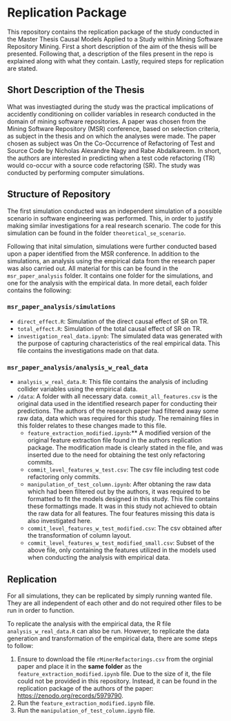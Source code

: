 # Replication Package
This repository contains the replication package of the study conducted in the Master Thesis Causal Models Applied to a Study within Mining Software Repository Mining. First a short description of the aim of the thesis will be presented. Following that, a description of the files present in the repo is explained along with what they contain. Lastly, required steps for replication are stated.

## Short Description of the Thesis
What was investiagted during the study was the practical implications of accidently conditioning on collider variables in research conducted in the domain of mining software repositories. A paper was chosen from the Mining Software Repository (MSR) conference, based on selection criteria, as subject in the thesis and on which the analyses were made. The paper chosen as subject was On the Co-Occurrence of Refactoring of Test and Source Code by Nicholas Alexandre Nagy and Rabe Abdalkareem. In short, the authors are interested in predicting when a test code refactoring (TR) would co-occur with a source code refactoring (SR). The study was conducted by performing computer simulations.


## Structure of Repository
The first simulation conducted was an independent simulation of a possible scenario in software engineering was performed. This, in order to justify making similar investigations for a real research scenario. The code for this simulation can be found in the folder `theoretical_se_scenario`. 

Following that inital simulation, simulations were further conducted based upon a paper identified from the MSR conference. In addition to the simulations, an analysis using the empirical data from the research paper was also carried out. All material for this can be found in the `msr_paper_analysis` folder. It contains one folder for the simulations, and one for the analysis with the empirical data. In more detail, each folder contains the following:

### `msr_paper_analysis/simulations`
* `direct_effect.R`: Simulation of the direct causal effect of SR on TR.
* `total_effect.R`: Simulation of the total causal effect of SR on TR.
* `investigation_real_data.ipynb`: The simulated data was generated with the purpose of capturing characteristics of the real empirical data. This file contains the investigations made on that data.

### `msr_paper_analysis/analysis_w_real_data`
* `analysis_w_real_data.R`: This file contains the analysis of including collider variables using the empirical data. 
* `/data`: A folder with all necessary data. `commit_all_features.csv` is the original data used in the identified research paper for conducting their predictions. The authors of the research paper had filtered away some raw data, data which was required for this study. The remaining files in this folder relates to these changes made to this file.
  * `feature_extraction_modified.ipynb`:** A modified version of the original feature extraction file found in the authors replication package. The modification made is clearly stated in the file, and was inserted due to the need for obtaining the test only refactoring commits.
  * `commit_level_features_w_test.csv`: The csv file including test code refactoring only commits. 
  * `manipulation_of_test_column.ipynb`: After obtaning the raw data which had been filtered out by the authors, it was required to be formatted to fit the models designed in this study. This file contains these formattings made. It was in this study not achieved to obtain the raw data for all features. The four features missing this data is also investigated here.
  * `commit_level_features_w_test_modified.csv`: The csv obtained after the transformation of column layout.
  * `commit_level_features_w_test_modified_small.csv`: Subset of the above file, only containing the features utilized in the models used when conducting the analysis with empirical data.


## Replication
For all simulations, they can be replicated by simply running wanted file. They are all independent of each other and do not required other files to be run in order to function. 

To replicate the analysis with the empirical data, the R file `analysis_w_real_data.R` can also be run. However, to replicate the data generation and transformation of the empirical data, there are some steps to follow:
1.  Ensure to download the file `rMinerRefactorings.csv` from the orginial paper and place it in the **same folder** as the `feature_extraction_modified.ipynb` file. Due to the size of it, the file could not be provided in this repository. Instead, it can be found in the replication package of the authors of the paper: https://zenodo.org/records/5979790. 
2.  Run the  `feature_extraction_modified.ipynb` file.
3.  Run the `manipulation_of_test_column.ipynb` file.
